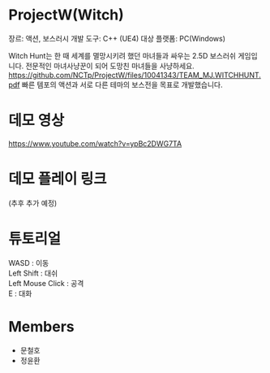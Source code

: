 # ProjectW(Witch)   
장르: 액션, 보스러시
개발 도구: C++ (UE4)
대상 플랫폼: PC(Windows)

Witch Hunt는 한 때 세계를 멸망시키려 했던 마녀들과 싸우는 2.5D 보스러쉬 게임입니다.
전문적인 마녀사냥꾼이 되어 도망친 마녀들을 사냥하세요.   
https://github.com/NCTp/ProjectW/files/10041343/TEAM_MJ.WITCHHUNT.pdf
빠른 템포의 액션과 서로 다른 테마의 보스전을 목표로 개발했습니다.   

# 데모 영상   
https://www.youtube.com/watch?v=ypBc2DWG7TA   

# 데모 플레이 링크   
(추후 추가 예정)   

# 튜토리얼   
WASD : 이동   
Left Shift : 대쉬   
Left Mouse Click : 공격   
E : 대화   

# Members   
 + 문철호
 + 정윤환
 
